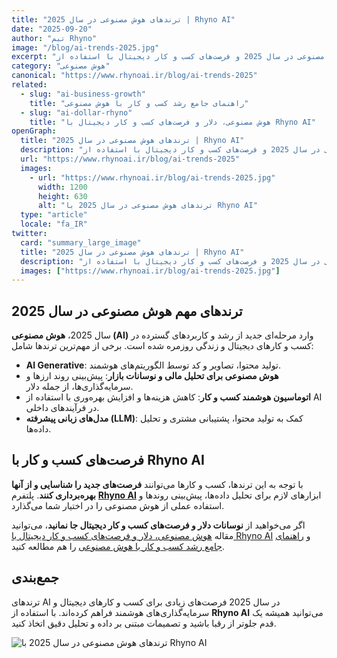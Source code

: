 ```yaml
---
title: "ترندهای هوش مصنوعی در سال 2025 | Rhyno AI"
date: "2025-09-20"
author: "تیم Rhyno"
image: "/blog/ai-trends-2025.jpg"
excerpt: "نگاهی به مهم‌ترین ترندهای هوش مصنوعی در سال 2025 و فرصت‌های کسب و کار دیجیتال با استفاده از Rhyno AI."
category: "هوش مصنوعی"
canonical: "https://www.rhynoai.ir/blog/ai-trends-2025"
related:
  - slug: "ai-business-growth"
    title: "راهنمای جامع رشد کسب و کار با هوش مصنوعی"
  - slug: "ai-dollar-rhyno"
    title: "هوش مصنوعی، دلار و فرصت‌های کسب و کار دیجیتال با Rhyno AI"
openGraph:
  title: "ترندهای هوش مصنوعی در سال 2025 | Rhyno AI"
  description: "نگاهی به مهم‌ترین ترندهای هوش مصنوعی در سال 2025 و فرصت‌های کسب و کار دیجیتال با استفاده از Rhyno AI."
  url: "https://www.rhynoai.ir/blog/ai-trends-2025"
  images:
    - url: "https://www.rhynoai.ir/blog/ai-trends-2025.jpg"
      width: 1200
      height: 630
      alt: "ترندهای هوش مصنوعی در سال 2025 با Rhyno AI"
  type: "article"
  locale: "fa_IR"
twitter:
  card: "summary_large_image"
  title: "ترندهای هوش مصنوعی در سال 2025 | Rhyno AI"
  description: "نگاهی به مهم‌ترین ترندهای هوش مصنوعی در سال 2025 و فرصت‌های کسب و کار دیجیتال با استفاده از Rhyno AI."
  images: ["https://www.rhynoai.ir/blog/ai-trends-2025.jpg"]
---
```


## ترندهای مهم هوش مصنوعی در سال 2025

سال 2025، **هوش مصنوعی (AI)** وارد مرحله‌ای جدید از رشد و کاربردهای گسترده در کسب و کارهای دیجیتال و زندگی روزمره شده است. برخی از مهم‌ترین ترندها شامل:

- **AI Generative**: تولید محتوا، تصاویر و کد توسط الگوریتم‌های هوشمند.  
- **هوش مصنوعی برای تحلیل مالی و نوسانات بازار**: پیش‌بینی روند ارزها و سرمایه‌گذاری‌ها، از جمله دلار.  
- **اتوماسیون هوشمند کسب و کار**: کاهش هزینه‌ها و افزایش بهره‌وری با استفاده از AI در فرآیندهای داخلی.  
- **مدل‌های زبانی پیشرفته (LLM)**: کمک به تولید محتوا، پشتیبانی مشتری و تحلیل داده‌ها.  

## فرصت‌های کسب و کار با Rhyno AI

با توجه به این ترندها، کسب و کارها می‌توانند **فرصت‌های جدید را شناسایی و از آنها بهره‌برداری کنند**. پلتفرم **[Rhyno AI](https://rhynoai.ir)** ابزارهای لازم برای تحلیل داده‌ها، پیش‌بینی روندها و استفاده عملی از هوش مصنوعی را در اختیار شما می‌گذارد.  

اگر می‌خواهید از **نوسانات دلار و فرصت‌های کسب و کار دیجیتال جا نمانید**، می‌توانید مقاله [هوش مصنوعی، دلار و فرصت‌های کسب و کار دیجیتال با Rhyno AI](https://www.rhynoai.ir/blog/ai-dollar-rhyno) و [راهنمای جامع رشد کسب و کار با هوش مصنوعی](https://www.rhynoai.ir/blog/ai-business-growth) را هم مطالعه کنید.

## جمع‌بندی

ترندهای AI در سال 2025 فرصت‌های زیادی برای کسب و کارهای دیجیتال و سرمایه‌گذاری‌های هوشمند فراهم کرده‌اند. با استفاده از **Rhyno AI** می‌توانید همیشه یک قدم جلوتر از رقبا باشید و تصمیمات مبتنی بر داده و تحلیل دقیق اتخاذ کنید.

![ترندهای هوش مصنوعی در سال 2025 با Rhyno AI](/blog/ai-trends-2025.jpg "ترندهای هوش مصنوعی در سال 2025 با Rhyno AI")
